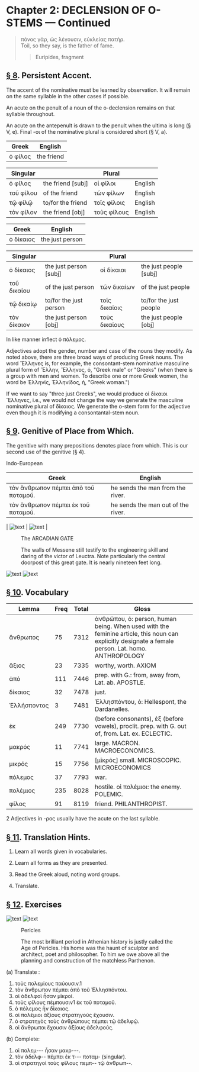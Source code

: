 # Chapter 2: DECLENSION OF O-STEMS — Continued


>  πόνος γάρ, ὡς λέγουσιν, εὐκλείας πατήρ.<br/>
>  Toil, so they say, is the father of fame.<br/>
>> Euripides, fragment


## [§ 8](#para8). Persistent Accent.


The accent of the nominative
must be learned by observation. It will remain on the
same syllable in the other cases if possible.


An acute on
the penult of a noun of the o-declension remains on that
syllable throughout. 


An acute on the antepenult is drawn
to the penult when the ultima is long (§ V, e). Final -οι
of the nominative plural is considered short (§ V, a).

| Greek | English | 
| --- | -- | 
|  ὁ φίλος  |  the friend  |


| Singular |  | Plural |  | 
| --- | --- | --- | --- 
| ὁ φίλος | the friend [subj] | οἱ φίλοι | English | 
| τοῦ φίλου | of the friend | τῶν φίλων | English | 
| τῷ φίλῷ | to/for the friend | τοῖς φίλοις | English | 
| τὸν φίλον | the friend [obj] | τοὺς φίλους | English | 



| Greek | English | 
| --- | -- | 
|  ὁ δίκαιος   |  the just person  |

| Singular |  | Plural |  | 
| --- | --- | --- | --- 
| ὁ δίκαιος | the just person [subj] | οἱ δίκαιοι | the just people [subj] | 
| τοῦ δικαίου | of the just person | τῶν δικαίων | of the just people | 
| τῷ δικαίῳ | to/for the just person | τοῖς δικαίοις | to/for the just people | 
| τὸν δίκαιον | the just person [obj] | τοὺς δικαίους | the just people [obj] | 







In like manner inflect ὁ πόλεμος.



Adjectives adopt the gender, number and case of the nouns they modify. As noted above, there are three broad ways of producing Greek nouns. The word Ἕλληνες is, for example, the consontant-stem nominative masculine plural form of Ἕλλην, Ἕλληνος, ὁ, "Greek male" or "Greeks" (when there is a group with men and women. To describe one or more Greek women, the word be  Ἑλληνίς, Ἑλληνίδος, ἡ, "Greek woman.")



If we want to say "three just Greeks", we would produce
<foreign>οἱ δίκαιοι Ἕλληνες</foreign>, i.e., we would not change the way we generate the masculine nominative plural of δίκαιος. We generate the o-stem form for the adjective even though it is modifying a consontantal-stem noun.


<pb n="5"/>

## [§ 9](#para9). Genitive of Place from Which.

 The genitive with
many prepositions denotes place from which. This is our second use of the genitive (§ 4). 


Indo-European





| Greek | English | 
| --- | -- | 
|  τὸν ἄνθρωπον πέμπει ἀπὸ τοῦ ποταμοῦ.  |  he sends the man from the river.  |
|  τὸν ἄνθρωπον πέμπει ἐκ τοῦ ποταμοῦ.  |  he sends the man out of the river.  |



| ![text](images/megalop.jpg) | ![text](https://upload.wikimedia.org/wikipedia/commons/thumb/f/fd/Arcadian_Gate.jpg/2560px-Arcadian_Gate.jpg) | 





<figure><head>The ARCADIAN GATE</head>

The walls of Messene still testify to the engineering skill and daring of the
victor of Leuctra. Note particularly the central doorpost of this great gate.
It is nearly nineteen feet long.</figure>

![text](https://upload.wikimedia.org/wikipedia/commons/thumb/d/db/Spartan_Territory_Before_371_BC.png/973px-Spartan_Territory_Before_371_BC.png)
![text](images/leuctra-gmap.jpg)


## [§ 10](#para10). Vocabulary


| Lemma | Freq | Total | Gloss |
| --- | --- | --- | -- |
| ἄνθρωπος | 75 | 7312 | ἀνθρώπου, ὁ: person, human being. When used with the feminine article, this noun can explicitly designate a female person. Lat. homo. ANTHROPOLOGY
| ἄξιος | 23 | 7335 | worthy, worth. AXIOM
| ἀπό | 111 | 7446 | prep. with G.: from, away from, Lat. ab. APOSTLE. 
| δίκαιος | 32 | 7478 | just. 
| Ἑλλήσποντος | 3 | 7481 | Ἑλλησπόντου, ὁ: Hellespont, the Dardanelles.
| ἐκ | 249 | 7730 | (before consonants), ἐξ (before vowels), proclit. prep. with G. out of, from. Lat. ex. ECLECTIC. 
| μακρός | 11 | 7741 | large. MACRON. MACROECONOMICS.
| μικρός | 15 | 7756 | [μῑκρός] small. MICROSCOPIC. MICROECONOMICS
| πόλεμος | 37 | 7793 | war.
| πολέμιος | 235 | 8028 | hostile. οἱ πολέμιοι: the enemy. POLEMIC.
| φίλος | 91 | 8119 | friend. PHILANTHROPIST.


2 Adjectives in -ρος usually have the acute on the last syllable.



<pb n="6"/>


## [§ 11](#para11). Translation Hints.


1. Learn all words given in vocabularies.


2. Learn all forms as they are presented.


3. Read the Greek aloud, noting word groups.


4. Translate.



## [§ 12](#para12). Exercises



![text](images/pericles.jpg)
![text](https://upload.wikimedia.org/wikipedia/commons/6/67/Pericles_Pio-Clementino_Inv269.jpg)
<figure><head>Pericles</head>



The most brilliant period in Athenian history is justly called the Age
of Pericles. His home was the haunt
of sculptor and architect, poet and
philosopher. To him we owe above
all the planning and construction of
the matchless Parthenon.</figure>

(a) Translate :

1. τοὺς πολεμίους παύουσιν.1 
2. τὸν ἄνθρωπον πέμπει ἀπὸ τοῦ Ἑλλησπόντου. 
3. οἱ ἀδελφοὶ ἦσαν μῑκροί. 
4. τοὺς φίλους πέμπουσιν1 ἐκ τοῦ ποταμοῦ.
5. ὁ πόλεμος ἦν δίκαιος.
6. οἱ πολέμιοι ἀξίους στρατηγοὺς ἔχουσιν. 
7. ὁ στρατηγὸς τοὺς ἀνθρώπους πέμπει τῷ ἀδελφῷ. 
8. οἱ ἄνθρωποι ἔχουσιν ἀξίους ἀδελφούς.

(b) Complete:


1. οἱ πολεμ--- ἦσαν μακρ---.
2. τὸν ἀδελφ-- πέμπει ἐκ τ--- ποταμ- (singular). 
3. οἱ στρατηγοὶ τοὺς φίλους πεμπ-- τῷ ἀνθρωπ--.


<pb n="7"/>




